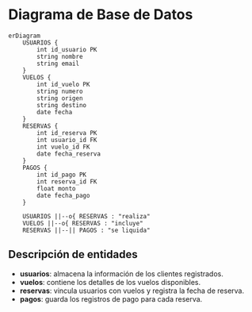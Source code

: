 # Diagrama de Base de Datos

```mermaid
erDiagram
    USUARIOS {
        int id_usuario PK
        string nombre
        string email
    }
    VUELOS {
        int id_vuelo PK
        string numero
        string origen
        string destino
        date fecha
    }
    RESERVAS {
        int id_reserva PK
        int usuario_id FK
        int vuelo_id FK
        date fecha_reserva
    }
    PAGOS {
        int id_pago PK
        int reserva_id FK
        float monto
        date fecha_pago
    }

    USUARIOS ||--o{ RESERVAS : "realiza"
    VUELOS ||--o{ RESERVAS : "incluye"
    RESERVAS ||--|| PAGOS : "se liquida"
```

## Descripción de entidades

- **usuarios**: almacena la información de los clientes registrados.
- **vuelos**: contiene los detalles de los vuelos disponibles.
- **reservas**: vincula usuarios con vuelos y registra la fecha de reserva.
- **pagos**: guarda los registros de pago para cada reserva.

